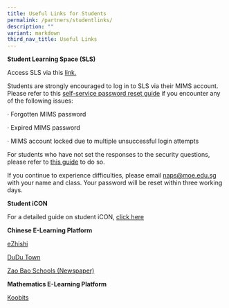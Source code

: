 ```yaml
---
title: Useful Links for Students
permalink: /partners/studentlinks/
description: ""
variant: markdown
third_nav_title: Useful Links
---
```

**Student Learning Space (SLS)**

Access SLS via this [link.](https://vle.learning.moe.edu.sg/login)

Students are strongly encouraged to log in to SLS via their MIMS account. Please refer to this [self-service password reset guide](https://for.edu.sg/naps-mims-password-reset-guide) if you encounter any of the following issues:

· Forgotten MIMS password

· Expired MIMS password

· MIMS account locked due to multiple unsuccessful login attempts

For students who have not set the responses to the security questions, please refer to [this guide](/files/2025%20Comms/NAPS_Guide_to_setup_Security_Questions.pdf) to do so.

If you continue to experience difficulties, please email naps@moe.edu.sg with your name and class. Your password will be reset within three working days.

**Student iCON**

For a detailed guide on student iCON, [click here](https://www.ngeeannpri.moe.edu.sg/curriculum/InfoComm-Technology/Student-iCON-and-Microsoft-Office-Plus/)

**Chinese E-Learning Platform**

[eZhishi](https://www.ezhishi.net/)

[DuDu Town](https://go.dudu.town/)

[Zao Bao Schools (Newspaper)](https://www.zbschools.sg/)

**Mathematics E-Learning Platform**

[Koobits](https://member.koobits.com/?utm_source=web_nav&amp;utm_medium=btn&amp;utm_campaign=k21web&amp;utm_content=login)
